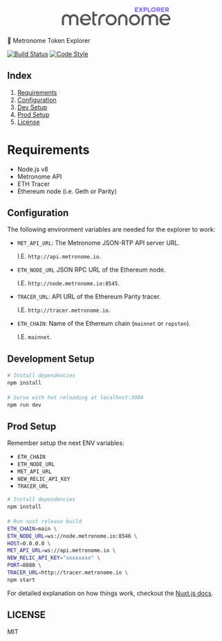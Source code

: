 <h1 align="center">
  <img src="./assets/img/logo-black.png" alt="Metronome Explorer" width="50%">
</h1>

🔎 Metronome Token Explorer

[![Build Status](https://travis-ci.com/autonomoussoftware/metronome-explorer.svg?branch=master)](https://travis-ci.com/autonomoussoftware/metronome-explorer)
[![Code Style](https://img.shields.io/badge/code%20style-bloq-0063a6.svg)](https://github.com/bloq/eslint-config-bloq)

## Index
1. [Requirements](#requirements)
1. [Configuration](#configuration)
1. [Dev Setup](#dev-Setup)
1. [Prod Setup](#prod-setup)
1. [License](#license)

# Requirements
  - Node.js v8
  - Metronome API
  - ETH Tracer
  - Ethereum node (i.e. Geth or Parity)

## Configuration

The following environment variables are needed for the explorer to work:

- `MET_API_URL`: The Metronome JSON-RTP API server URL.

  I.E. `http://api.metronome.io`.

- `ETH_NODE_URL` JSON RPC URL of the Ethereum node.

  I.E. `http://node.metronome.io:8545`.

- `TRACER_URL`: API URL of the Ethereum Parity tracer.

  I.E. `http://tracer.metronome.io`.

- `ETH_CHAIN`: Name of the Ethereum chain (`mainnet` or `ropsten`).

  I.E. `mainnet`.

## Development Setup

``` bash
# Install dependencies
npm install

# Serve with hot reloading at localhost:3004
npm run dev
```

## Prod Setup

Remember setup the next ENV variables:

- `ETH_CHAIN`
- `ETH_NODE_URL`
- `MET_API_URL`
- `NEW_RELIC_API_KEY`
- `TRACER_URL`

``` bash
# Install dependencies
npm install

# Run nuxt release build
ETH_CHAIN=main \
ETH_NODE_URL=ws://node.metronome.io:8546 \
HOST=0.0.0.0 \
MET_API_URL=ws://api.metronome.io \
NEW_RELIC_API_KEY="xxxxxxxx" \
PORT=8080 \
TRACER_URL=http://tracer.metronome.io \
npm start
```

For detailed explanation on how things work, checkout the [Nuxt.js docs](https://github.com/nuxt/nuxt.js).

## LICENSE

MIT
